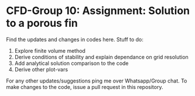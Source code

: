 # CFD-Group 10: Assignment: Solution to a porous fin 
Find the updates and changes in codes here. Stuff to do: 
1. Explore finite volume method
2. Derive conditions of stability and explain dependance on grid resolution
3. Add analytical solution comparison to the code
4. Derive other plot-vars
<p>For any other updates/suggestions ping me over Whatsapp/Group chat. To make changes to the code, issue a pull request in this repository. </p>
